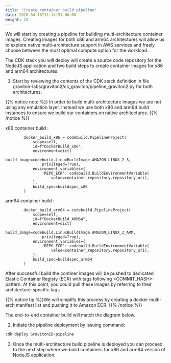```yaml
---
title: "Create container build pipeline"
date: 2020-04-10T11:14:51-06:00
weight: 10
---
```


We will start by creating a pipeline for building multi-architecture container images. Creating images for both x86 and arm64 architectures will allow us 
to explore native multi-architecture support in AWS services and freely choose between the most optimal compute option for the workload.

The CDK stack you will deploy will create a source code repository for the NodeJS application and two build steps to create container images for x86 and arm64 architectures.
1. Start by reviewing the contents of the CDK stack definition in file graviton-labs/graviton2/cs_graviton/pipeline_graviton2.py for both architectures.

{{% notice note %}}
In order to build multi-architecture images we are not using any emulation layer. Instead we use both x86 and arm64 build instances 
to ensure we build our containers on native architectures.
{{% /notice %}}

x86 container build : 
```
        docker_build_x86 = codebuild.PipelineProject(
            scope=self,
            id=f"DockerBuild_x86",
            environment=dict(
                build_image=codebuild.LinuxBuildImage.AMAZON_LINUX_2_3,
                privileged=True),
            environment_variables={
                'REPO_ECR': codebuild.BuildEnvironmentVariable(
                    value=container_repository.repository_uri),
            },
            build_spec=buildspec_x86
        )
```
arm64 container build : 
```
        docker_build_arm64 = codebuild.PipelineProject(
            scope=self,
            id=f"DockerBuild_ARM64",
            environment=dict(
                build_image=codebuild.LinuxBuildImage.AMAZON_LINUX_2_ARM,
                privileged=True),
            environment_variables={
                'REPO_ECR': codebuild.BuildEnvironmentVariable(
                    value=container_repository.repository_uri),
            },
            build_spec=buildspec_arm64
        )
```

After successful build the continer images will be pushed to dedicated Elastic Container Registy (ECR) with tags 
following <COMMIT_HASH>:<ARCH> pattern.
At this point, you could pull these images by referring to their architecture-specific tags

{{% notice tip %}}We will simplify this process by creating a docker multi-arch manifest list and pushing it to Amazon ECR.
{{% /notice %}}

The end-to-end container build will match the diagram below. 

2. Initiate the pipeline deployment by issuing command: 
```bash
cdk deploy GravitonID-pipeline
```
3. Once the multi-architecture build pipeline is deployed you can proceed to the next step where we build containers for x86 and arm64 version of NodeJS application. 



